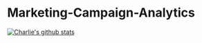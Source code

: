 # Marketing-Campaign-Analytics

[![Charlie's github stats](https://github-readme-stats.vercel.app/api?username=Kpeng511&count_private=true&show_icons=true&theme=radical&hide_rank=false)](https://github.com/anuraghazra/github-readme-stats)
